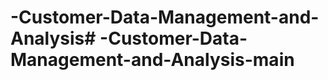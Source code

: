 # -Customer-Data-Management-and-Analysis#   - C u s t o m e r - D a t a - M a n a g e m e n t - a n d - A n a l y s i s - m a i n  
 